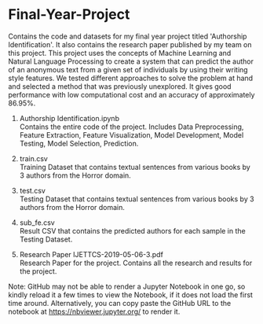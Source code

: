 # Final-Year-Project
Contains the code and datasets for my final year project titled 'Authorship Identification'. It also contains the research paper published by my team on this project. This project uses the concepts of Machine Learning and Natural Language Processing to create a system that can predict the author of an anonymous text from a given set of individuals by using their writing style features. We tested different approaches to solve the problem at hand and selected a method that was previously unexplored. It gives good performance with low computational cost and an accuracy of approximately 86.95%. 

1. Authorship Identification.ipynb
<br>Contains the entire code of the project. Includes Data Preprocessing, Feature Extraction, Feature Visualization, Model Development, Model Testing, Model Selection, Prediction. 

2. train.csv
<br>Training Dataset that contains textual sentences from various books by 3 authors from the Horror domain.

3. test.csv
<br>Testing Dataset that contains textual sentences from various books by 3 authors from the Horror domain.

4. sub_fe.csv
<br>Result CSV that contains the predicted authors for each sample in the Testing Dataset.

5. Research Paper IJETTCS-2019-05-06-3.pdf
<br>Research Paper for the project. Contains all the research and results for the project.

Note: GitHub may not be able to render a Jupyter Notebook in one go, so kindly reload it a few times to view the Notebook, if it does not load the first time around. Alternatively, you can copy paste the GitHub URL to the notebook at https://nbviewer.jupyter.org/ to render it.

